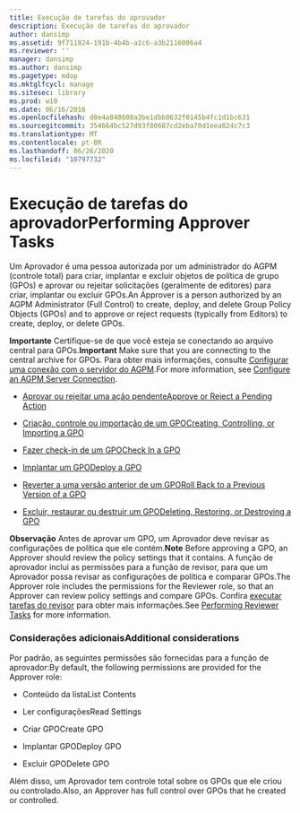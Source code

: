 ```yaml
---
title: Execução de tarefas do aprovador
description: Execução de tarefas do aprovador
author: dansimp
ms.assetid: 9f711824-191b-4b4b-a1c6-a3b2116006a4
ms.reviewer: ''
manager: dansimp
ms.author: dansimp
ms.pagetype: mdop
ms.mktglfcycl: manage
ms.sitesec: library
ms.prod: w10
ms.date: 06/16/2016
ms.openlocfilehash: d8e4a848608a3be1dbb0632f0145b4fc1d1bc631
ms.sourcegitcommit: 354664bc527d93f80687cd2eba70d1eea024c7c3
ms.translationtype: MT
ms.contentlocale: pt-BR
ms.lasthandoff: 06/26/2020
ms.locfileid: "10797732"
---
```

# <span data-ttu-id="34513-103">Execução de tarefas do aprovador</span><span class="sxs-lookup"><span data-stu-id="34513-103">Performing Approver Tasks</span></span>


<span data-ttu-id="34513-104">Um Aprovador é uma pessoa autorizada por um administrador do AGPM (controle total) para criar, implantar e excluir objetos de política de grupo (GPOs) e aprovar ou rejeitar solicitações (geralmente de editores) para criar, implantar ou excluir GPOs.</span><span class="sxs-lookup"><span data-stu-id="34513-104">An Approver is a person authorized by an AGPM Administrator (Full Control) to create, deploy, and delete Group Policy Objects (GPOs) and to approve or reject requests (typically from Editors) to create, deploy, or delete GPOs.</span></span>

<span data-ttu-id="34513-105">**Importante**  Certifique-se de que você esteja se conectando ao arquivo central para GPOs.</span><span class="sxs-lookup"><span data-stu-id="34513-105">**Important** Make sure that you are connecting to the central archive for GPOs.</span></span> <span data-ttu-id="34513-106">Para obter mais informações, consulte [Configurar uma conexão com o servidor do AGPM](configure-an-agpm-server-connection-reviewer-agpm30ops.md).</span><span class="sxs-lookup"><span data-stu-id="34513-106">For more information, see [Configure an AGPM Server Connection](configure-an-agpm-server-connection-reviewer-agpm30ops.md).</span></span>

 

-   [<span data-ttu-id="34513-107">Aprovar ou rejeitar uma ação pendente</span><span class="sxs-lookup"><span data-stu-id="34513-107">Approve or Reject a Pending Action</span></span>](approve-or-reject-a-pending-action-agpm30ops.md)

-   [<span data-ttu-id="34513-108">Criação, controle ou importação de um GPO</span><span class="sxs-lookup"><span data-stu-id="34513-108">Creating, Controlling, or Importing a GPO</span></span>](creating-controlling-or-importing-a-gpo-editor-agpm30ops.md)

-   [<span data-ttu-id="34513-109">Fazer check-in de um GPO</span><span class="sxs-lookup"><span data-stu-id="34513-109">Check In a GPO</span></span>](check-in-a-gpo-agpm30ops.md)

-   [<span data-ttu-id="34513-110">Implantar um GPO</span><span class="sxs-lookup"><span data-stu-id="34513-110">Deploy a GPO</span></span>](deploy-a-gpo-agpm30ops.md)

-   [<span data-ttu-id="34513-111">Reverter a uma versão anterior de um GPO</span><span class="sxs-lookup"><span data-stu-id="34513-111">Roll Back to a Previous Version of a GPO</span></span>](roll-back-to-a-previous-version-of-a-gpo-agpm30ops.md)

-   [<span data-ttu-id="34513-112">Excluir, restaurar ou destruir um GPO</span><span class="sxs-lookup"><span data-stu-id="34513-112">Deleting, Restoring, or Destroying a GPO</span></span>](deleting-restoring-or-destroying-a-gpo-agpm30ops.md)

<span data-ttu-id="34513-113">**Observação**  Antes de aprovar um GPO, um Aprovador deve revisar as configurações de política que ele contém.</span><span class="sxs-lookup"><span data-stu-id="34513-113">**Note** Before approving a GPO, an Approver should review the policy settings that it contains.</span></span> <span data-ttu-id="34513-114">A função de aprovador inclui as permissões para a função de revisor, para que um Aprovador possa revisar as configurações de política e comparar GPOs.</span><span class="sxs-lookup"><span data-stu-id="34513-114">The Approver role includes the permissions for the Reviewer role, so that an Approver can review policy settings and compare GPOs.</span></span> <span data-ttu-id="34513-115">Confira [executar tarefas do revisor](performing-reviewer-tasks-agpm30ops.md) para obter mais informações.</span><span class="sxs-lookup"><span data-stu-id="34513-115">See [Performing Reviewer Tasks](performing-reviewer-tasks-agpm30ops.md) for more information.</span></span>

 

### <span data-ttu-id="34513-116">Considerações adicionais</span><span class="sxs-lookup"><span data-stu-id="34513-116">Additional considerations</span></span>

<span data-ttu-id="34513-117">Por padrão, as seguintes permissões são fornecidas para a função de aprovador:</span><span class="sxs-lookup"><span data-stu-id="34513-117">By default, the following permissions are provided for the Approver role:</span></span>

-   <span data-ttu-id="34513-118">Conteúdo da lista</span><span class="sxs-lookup"><span data-stu-id="34513-118">List Contents</span></span>

-   <span data-ttu-id="34513-119">Ler configurações</span><span class="sxs-lookup"><span data-stu-id="34513-119">Read Settings</span></span>

-   <span data-ttu-id="34513-120">Criar GPO</span><span class="sxs-lookup"><span data-stu-id="34513-120">Create GPO</span></span>

-   <span data-ttu-id="34513-121">Implantar GPO</span><span class="sxs-lookup"><span data-stu-id="34513-121">Deploy GPO</span></span>

-   <span data-ttu-id="34513-122">Excluir GPO</span><span class="sxs-lookup"><span data-stu-id="34513-122">Delete GPO</span></span>

<span data-ttu-id="34513-123">Além disso, um Aprovador tem controle total sobre os GPOs que ele criou ou controlado.</span><span class="sxs-lookup"><span data-stu-id="34513-123">Also, an Approver has full control over GPOs that he created or controlled.</span></span>

 

 






